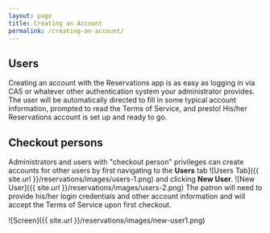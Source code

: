 ```yaml
---
layout: page
title: Creating an Account
permalink: /creating-an-account/
---
```



Users
-----

Creating an account with the Reservations app is as easy as logging in via CAS or whatever other authentication system your administrator provides. The user will be automatically directed to fill in some typical account information, prompted to read the Terms of Service, and presto! His/her Reservations account is set up and ready to go.

Checkout persons
-------------------

Administrators and users with "checkout person" privileges can create accounts for other users by first navigating to the **Users** tab ![Users Tab]({{ site.url }}/reservations/images/users-1.png) and clicking **New User**. ![New User]({{ site.url }}/reservations/images/users-2.png) The patron will need to provide his/her login credentials and other account information and will accept the Terms of Service upon first checkout.

![Screen]({{ site.url }}/reservations/images/new-user1.png)
